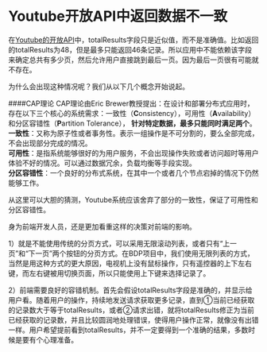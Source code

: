 Youtube开放API中返回数据不一致
===

在[Youtube的开放API](https://developers.google.com/youtube/2.0/reference?hl=en)中，totalResults字段只是近似值，而不是准确值。比如返回的totalResults为48，但是最多只能返回46条记录。所以应用中不能依赖该字段来确定总共有多少页，然后允许用户直接跳到最后一页。因为最后一页很有可能就不存在。  

为什么会出现这种情况呢？我们从以下几个概念开始说起。  

####CAP理论
CAP理论由Eric Brewer教授提出：在设计和部署分布式应用时，存在以下三个核心的系统需求：一致性（**C**onsistency），可用性（**A**vailability）和分区容错性（**P**artition Tolerance）， **针对特定数据，最多只能同时满足两个**。  
**一致性**：又称为原子性或者事务性。表示一组操作是不可分割的，要么全部完成，不会出现部分完成的情况。  
**可用性**：是指系统能够很好的为用户服务，不会出现操作失败或者访问超时等用户体验不好的情况。可以通过数据冗余，负载均衡等手段实现。  
**分区容错性**：一个良好的分布式系统，在其中一个或者几个节点宕掉的情况下仍然能够工作。  

从这里可以大胆的猜测，Youtube系统应该舍弃了部分的一致性，保证了可用性和分区容错性。  

身为前端开发人员，还是更加看重这样的决策对前端的影响。  

1）就是不能使用传统的分页方式，可以采用无限滚动列表，或者只有“上一页”和“下一页”两个按钮的分页方式。在BDP项目中，我们使用无限列表的方式，当然是用这种方式的更大原因，电视机上没有鼠标操作，只有遥控器的上下左右键，而左右键被用切换页面，所以只能使用上下键来选择记录了。  

2）前端需要良好的容错机制。首先会假设totalResults字段是准确的，并显示给用户看。随着用户的操作，持续地发送请求获取更多记录，直到①当前已经获取的记录数大于等于totalResults，或者②请求出错，就将totalResults修正为当前已经获取的记录数，并且比较圆润地处理错误，使得用户操作正常，就像没有出错一样。用户希望提前看到totalResults，并不一定要得到一个准确的结果，多数时候是要有个心理准备。  
